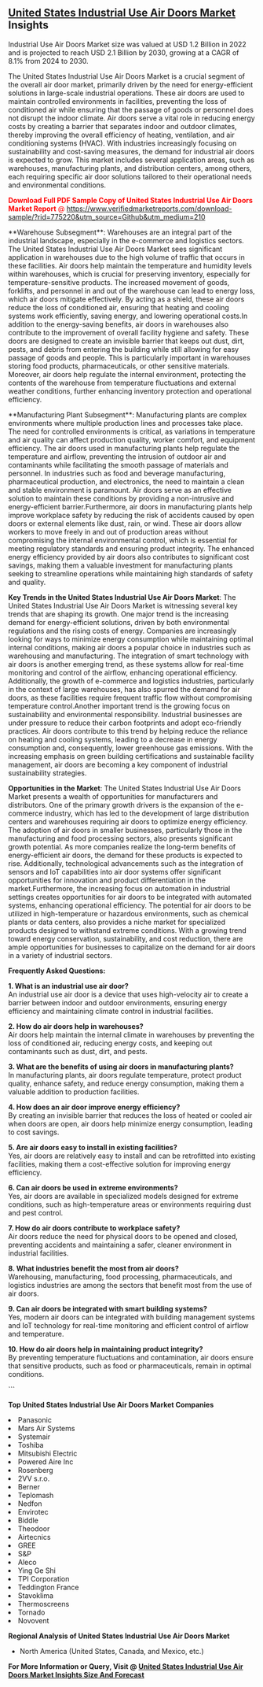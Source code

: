 <h2><a href="https://www.verifiedmarketreports.com/download-sample/?rid=775220&amp;utm_source=Github&amp;utm_medium=210" target="_blank">United States Industrial Use Air Doors Market</a> Insights</h2><p>Industrial Use Air Doors Market size was valued at USD 1.2 Billion in 2022 and is projected to reach USD 2.1 Billion by 2030, growing at a CAGR of 8.1% from 2024 to 2030.</p><p><p>The United States Industrial Use Air Doors Market is a crucial segment of the overall air door market, primarily driven by the need for energy-efficient solutions in large-scale industrial operations. These air doors are used to maintain controlled environments in facilities, preventing the loss of conditioned air while ensuring that the passage of goods or personnel does not disrupt the indoor climate. Air doors serve a vital role in reducing energy costs by creating a barrier that separates indoor and outdoor climates, thereby improving the overall efficiency of heating, ventilation, and air conditioning systems (HVAC). With industries increasingly focusing on sustainability and cost-saving measures, the demand for industrial air doors is expected to grow. This market includes several application areas, such as warehouses, manufacturing plants, and distribution centers, among others, each requiring specific air door solutions tailored to their operational needs and environmental conditions. <p><span class=""><span style="color: #ff0000;"><strong>Download Full PDF Sample Copy of United States Industrial Use Air Doors Market Report</strong> @ </span><a href="https://www.verifiedmarketreports.com/download-sample/?rid=775220&amp;utm_source=Github&amp;utm_medium=210" target="_blank">https://www.verifiedmarketreports.com/download-sample/?rid=775220&amp;utm_source=Github&amp;utm_medium=210</a></span></p></p><p>**Warehouse Subsegment**: Warehouses are an integral part of the industrial landscape, especially in the e-commerce and logistics sectors. The United States Industrial Use Air Doors Market sees significant application in warehouses due to the high volume of traffic that occurs in these facilities. Air doors help maintain the temperature and humidity levels within warehouses, which is crucial for preserving inventory, especially for temperature-sensitive products. The increased movement of goods, forklifts, and personnel in and out of the warehouse can lead to energy loss, which air doors mitigate effectively. By acting as a shield, these air doors reduce the loss of conditioned air, ensuring that heating and cooling systems work efficiently, saving energy, and lowering operational costs.In addition to the energy-saving benefits, air doors in warehouses also contribute to the improvement of overall facility hygiene and safety. These doors are designed to create an invisible barrier that keeps out dust, dirt, pests, and debris from entering the building while still allowing for easy passage of goods and people. This is particularly important in warehouses storing food products, pharmaceuticals, or other sensitive materials. Moreover, air doors help regulate the internal environment, protecting the contents of the warehouse from temperature fluctuations and external weather conditions, further enhancing inventory protection and operational efficiency.</p><p>**Manufacturing Plant Subsegment**: Manufacturing plants are complex environments where multiple production lines and processes take place. The need for controlled environments is critical, as variations in temperature and air quality can affect production quality, worker comfort, and equipment efficiency. The air doors used in manufacturing plants help regulate the temperature and airflow, preventing the intrusion of outdoor air and contaminants while facilitating the smooth passage of materials and personnel. In industries such as food and beverage manufacturing, pharmaceutical production, and electronics, the need to maintain a clean and stable environment is paramount. Air doors serve as an effective solution to maintain these conditions by providing a non-intrusive and energy-efficient barrier.Furthermore, air doors in manufacturing plants help improve workplace safety by reducing the risk of accidents caused by open doors or external elements like dust, rain, or wind. These air doors allow workers to move freely in and out of production areas without compromising the internal environmental control, which is essential for meeting regulatory standards and ensuring product integrity. The enhanced energy efficiency provided by air doors also contributes to significant cost savings, making them a valuable investment for manufacturing plants seeking to streamline operations while maintaining high standards of safety and quality.</p><p><strong>Key Trends in the United States Industrial Use Air Doors Market</strong>: The United States Industrial Use Air Doors Market is witnessing several key trends that are shaping its growth. One major trend is the increasing demand for energy-efficient solutions, driven by both environmental regulations and the rising costs of energy. Companies are increasingly looking for ways to minimize energy consumption while maintaining optimal internal conditions, making air doors a popular choice in industries such as warehousing and manufacturing. The integration of smart technology with air doors is another emerging trend, as these systems allow for real-time monitoring and control of the airflow, enhancing operational efficiency. Additionally, the growth of e-commerce and logistics industries, particularly in the context of large warehouses, has also spurred the demand for air doors, as these facilities require frequent traffic flow without compromising temperature control.Another important trend is the growing focus on sustainability and environmental responsibility. Industrial businesses are under pressure to reduce their carbon footprints and adopt eco-friendly practices. Air doors contribute to this trend by helping reduce the reliance on heating and cooling systems, leading to a decrease in energy consumption and, consequently, lower greenhouse gas emissions. With the increasing emphasis on green building certifications and sustainable facility management, air doors are becoming a key component of industrial sustainability strategies.</p><p><strong>Opportunities in the Market</strong>: The United States Industrial Use Air Doors Market presents a wealth of opportunities for manufacturers and distributors. One of the primary growth drivers is the expansion of the e-commerce industry, which has led to the development of large distribution centers and warehouses requiring air doors to optimize energy efficiency. The adoption of air doors in smaller businesses, particularly those in the manufacturing and food processing sectors, also presents significant growth potential. As more companies realize the long-term benefits of energy-efficient air doors, the demand for these products is expected to rise. Additionally, technological advancements such as the integration of sensors and IoT capabilities into air door systems offer significant opportunities for innovation and product differentiation in the market.Furthermore, the increasing focus on automation in industrial settings creates opportunities for air doors to be integrated with automated systems, enhancing operational efficiency. The potential for air doors to be utilized in high-temperature or hazardous environments, such as chemical plants or data centers, also provides a niche market for specialized products designed to withstand extreme conditions. With a growing trend toward energy conservation, sustainability, and cost reduction, there are ample opportunities for businesses to capitalize on the demand for air doors in a variety of industrial sectors.</p><p><strong>Frequently Asked Questions:</strong></p><p><strong>1. What is an industrial use air door?</strong><br> An industrial use air door is a device that uses high-velocity air to create a barrier between indoor and outdoor environments, ensuring energy efficiency and maintaining climate control in industrial facilities. </p><p><strong>2. How do air doors help in warehouses?</strong><br> Air doors help maintain the internal climate in warehouses by preventing the loss of conditioned air, reducing energy costs, and keeping out contaminants such as dust, dirt, and pests. </p><p><strong>3. What are the benefits of using air doors in manufacturing plants?</strong><br> In manufacturing plants, air doors regulate temperature, protect product quality, enhance safety, and reduce energy consumption, making them a valuable addition to production facilities. </p><p><strong>4. How does an air door improve energy efficiency?</strong><br> By creating an invisible barrier that reduces the loss of heated or cooled air when doors are open, air doors help minimize energy consumption, leading to cost savings. </p><p><strong>5. Are air doors easy to install in existing facilities?</strong><br> Yes, air doors are relatively easy to install and can be retrofitted into existing facilities, making them a cost-effective solution for improving energy efficiency. </p><p><strong>6. Can air doors be used in extreme environments?</strong><br> Yes, air doors are available in specialized models designed for extreme conditions, such as high-temperature areas or environments requiring dust and pest control. </p><p><strong>7. How do air doors contribute to workplace safety?</strong><br> Air doors reduce the need for physical doors to be opened and closed, preventing accidents and maintaining a safer, cleaner environment in industrial facilities. </p><p><strong>8. What industries benefit the most from air doors?</strong><br> Warehousing, manufacturing, food processing, pharmaceuticals, and logistics industries are among the sectors that benefit most from the use of air doors. </p><p><strong>9. Can air doors be integrated with smart building systems?</strong><br> Yes, modern air doors can be integrated with building management systems and IoT technology for real-time monitoring and efficient control of airflow and temperature. </p><p><strong>10. How do air doors help in maintaining product integrity?</strong><br> By preventing temperature fluctuations and contamination, air doors ensure that sensitive products, such as food or pharmaceuticals, remain in optimal conditions. </p>```</p><p><strong>Top United States Industrial Use Air Doors Market Companies</strong></p><div data-test-id=""><p><li>Panasonic</li><li> Mars Air Systems</li><li> Systemair</li><li> Toshiba</li><li> Mitsubishi Electric</li><li> Powered Aire Inc</li><li> Rosenberg</li><li> 2VV s.r.o.</li><li> Berner</li><li> Teplomash</li><li> Nedfon</li><li> Envirotec</li><li> Biddle</li><li> Theodoor</li><li> Airtecnics</li><li> GREE</li><li> S&P</li><li> Aleco</li><li> Ying Ge Shi</li><li> TPI Corporation</li><li> Teddington France</li><li> Stavoklima</li><li> Thermoscreens</li><li> Tornado</li><li> Novovent</li></p><div><strong>Regional Analysis of&nbsp;United States Industrial Use Air Doors Market</strong></div><ul><li dir="ltr"><p dir="ltr">North America&nbsp;(United States, Canada, and Mexico, etc.)</p></li></ul><p><strong>For More Information or Query, Visit @&nbsp;</strong><strong><a href="https://www.verifiedmarketreports.com/product/industrial-use-air-doors-market/?utm_source=Github&amp;utm_medium=210" target="_blank">United States Industrial Use Air Doors Market Insights Size And Forecast</a></strong></p></div>
